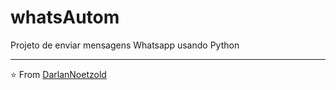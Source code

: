 # whatsAutom
 Projeto de enviar mensagens Whatsapp usando Python

---

⭐️ From [DarlanNoetzold](https://github.com/DarlanNoetzold)
